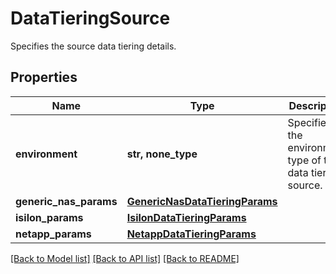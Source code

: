 # DataTieringSource

Specifies the source data tiering details.

## Properties
Name | Type | Description | Notes
------------ | ------------- | ------------- | -------------
**environment** | **str, none_type** | Specifies the environment type of the data tiering source. | [optional] 
**generic_nas_params** | [**GenericNasDataTieringParams**](GenericNasDataTieringParams.md) |  | [optional] 
**isilon_params** | [**IsilonDataTieringParams**](IsilonDataTieringParams.md) |  | [optional] 
**netapp_params** | [**NetappDataTieringParams**](NetappDataTieringParams.md) |  | [optional] 

[[Back to Model list]](../README.md#documentation-for-models) [[Back to API list]](../README.md#documentation-for-api-endpoints) [[Back to README]](../README.md)



